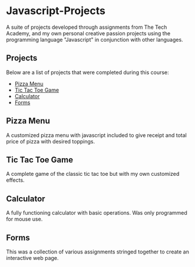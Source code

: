 # Javascript-Projects
A suite of projects developed through assignments from The Tech Academy, and my own personal creative passion projects using the programming language "Javascript" in conjunction with other languages.

## Projects
Below are a list of projects that were completed during this course: 

- [Pizza Menu](./Javascript_Projects/Pizza_Project/Pizza.html)
- [Tic Tac Toe Game](./Javascript_Projects/Tic%20Tac%20Toe%20Game/TicTacToe.html)
- [Calculator](calculator.html)
- [Forms](Form.html)

## Pizza Menu
A customized pizza menu with javascript included to give receipt and total price of pizza with desired toppings.

## Tic Tac Toe Game

A complete game of the classic tic tac toe but with my own customized effects.

## Calculator
A fully functioning calculator with basic operations. Was only programmed for mouse use.

## Forms
This was a collection of various assignments stringed together to create an interactive web page.

